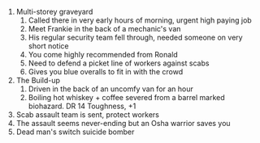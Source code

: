 1. Multi-storey graveyard
	1. Called there in very early hours of morning, urgent high paying job
	2. Meet Frankie in the back of a mechanic's van
	3. His regular security team fell through, needed someone on very short notice
	4. You come highly recommended from Ronald
	5. Need to defend a picket line of workers against scabs
	6. Gives you blue overalls to fit in with the crowd
2. The Build-up
	1. Driven in the back of an uncomfy van for an hour
	2. Boiling hot whiskey + coffee severed from a barrel marked biohazard. DR 14 Toughness, +1  
3. Scab assault team is sent, protect workers
4. The assault seems never-ending but an Osha warrior saves you
5. Dead man's switch suicide bomber
<!--stackedit_data:
eyJoaXN0b3J5IjpbLTIwODk4NDc3NCwtMTI3MzU3OTg3NywtMT
IwOTcwODI1OSwxODU5Mzc3NjQsODAxNjEwNjMwLC0xNzg0MDQw
MDIsMTM0Mjk0ODE0NCwtMjA4ODc0NjYxMiw3MzA5OTgxMTZdfQ
==
-->